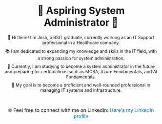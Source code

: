 <div align="center">
    <h1 style="font-size: 32px;">🌟 Aspiring System Administrator 🌟</h1>
    <p style="font-size: 18px; text-align: left;">
        <ul style="list-style: none; padding-left: 0;">
            <li style="margin-bottom: 10px;">👋 Hi there! I'm Josh, a BSIT graduate, currently working as an IT Support professional in a Healthcare company.</li>
            <li style="margin-bottom: 10px;">📚 I am dedicated to expanding my knowledge and skills in the IT field, with a strong passion for system administration.</li>
            <li style="margin-bottom: 10px;">💪 Currently, I am studying to become a system administrator in the future and preparing for certifications such as MCSA, Azure Fundamentals, and AI Fundamentals.</li>
            <li style="margin-bottom: 10px;">🎯 My goal is to become a proficient and well-rounded professional in managing IT systems and infrastructure.</li>
        </ul>
    </p>
    <br>
    <p style="font-size: 16px;">
        🌐 Feel free to connect with me on LinkedIn:
        <a href="https://www.linkedin.com/in/joshuacruzcervantes/" target="_blank" rel="noopener noreferrer" style="color: #0077b5; text-decoration: none;">Here's my LinkedIn profile</a>
    </p>
</div>
